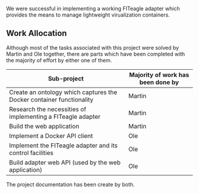 We were successful in implementing a working FITeagle adapter which provides the means to manage lightweight virualization containers.

## Work Allocation
Although most of the tasks associated with this project were solved by Martin and Ole together, there are parts which have been completed with the majority of effort by either one of them.

Sub-project | Majority of work has been done by
------------|----------
Create an ontology which captures the Docker container functionality | Martin
Research the necessities of implementing a FITeagle adapter | Martin
Build the web application | Martin
Implement a Docker API client | Ole
Implement the FITeagle adapter and its control facilities | Ole
Build adapter web API (used by the web application) | Ole

The project documentation has been create by both.